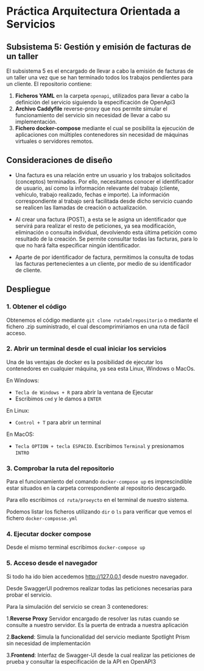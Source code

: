 # Práctica Arquitectura Orientada a Servicios
## Subsistema 5: Gestión y emisión de facturas de un taller
El subsistema 5 es el encargado de llevar a cabo la emisión de facturas de un taller una vez que se han terminado todos los trabajos pendientes para un cliente. 
El repositorio contiene:
1. **Ficheros YAML** en la carpeta `openapi`, utilizados para llevar a cabo la definición del servicio siguiendo la especificación de OpenApi3 
2. **Archivo Caddyfile** reverse-proxy que nos permite simular el funcionamiento del servicio sin necesidad de llevar a cabo su implementación. 
3. **Fichero docker-compose** mediante el cual se posibilita la ejecución de aplicaciones con múltiples contenedores sin necesidad de máquinas virtuales o servidores remotos.

## Consideraciones de diseño

- Una factura es una relación entre un usuario y los trabajos solicitados (conceptos) terminados. Por ello, necesitamos conocer el identificador de usuario, así como la información relevante del trabajo (cliente, vehículo, trabajo realizado, fechas e importe).
La información correspondiente al trabajo será facilitada desde dicho servicio cuando se realicen las llamadas de creación o actualización.

- Al crear una factura (POST), a esta se le asigna un identificador que servirá para realizar el resto de peticiones, ya sea modificación, eliminación o consulta individual, devolviendo esta última petición como resultado de la creación.
Se permite consultar todas las facturas, para lo que no hará falta especificar ningún identificador.

- Aparte de por identificador de factura, permitimos la consulta de todas las facturas pertenecientes a un cliente, por medio de su identificador de cliente.

## Despliegue


### 1. Obtener el código
Obtenemos el código mediante ```git clone rutadelrepositorio``` o mediante el fichero .zip suministrado, el cual descomprimiriamos en una ruta de fácil acceso.

### 2. Abrir un terminal desde el cual iniciar los servicios

Una de las ventajas de docker es la posibilidad de ejecutar los contenedores en cualquier máquina, ya sea esta Linux, Windows o MacOs.

En Windows:
- `Tecla de Windows + R` para abrir la ventana de Ejecutar
- Escribimos `cmd` y le damos a `ENTER`

En Linux:
- `Control + T` para abrir un terminal

En MacOS:

- `Tecla OPTION + tecla ESPACIO`. Escribimos `Terminal` y presionamos `INTRO`

### 3. Comprobar la ruta del repositorio

Para el funcionamiento del comando `docker-compose up` es imprescindible estar situados en la carpeta correspondiente al repositorio descargado.

Para ello escribimos `cd ruta/proeycto` en el terminal de nuestro sistema.

Podemos listar los ficheros utilizando `dir` o `ls` para verificar que vemos el fichero  `docker-composse.yml`

### 4. Ejecutar docker compose

Desde el mismo terminal escribimos `docker-compose up`

### 5. Acceso desde el navegador

Si todo ha ido bien accedemos http://127.0.0.1 desde nuestro navegador.

Desde SwaggerUI podremos realizar todas las peticiones necesarias para probar el servicio.

Para la simulación del servicio se crean 3 contenedores:

1.**Reverse Proxy** Servidor encargado de resolver las rutas cuando se consulte a nuestro servidor. Es la puerta de entrada a nuestra aplicación

2.**Backend**:  Simula la funcionalidad del servicio mediante Spotlight Prism sin necesidad de implementación

3.**Frontend**: Interfaz de Swagger-UI desde la cual realizar las peticiones de prueba y consultar la especificación de la API en OpenAPI3